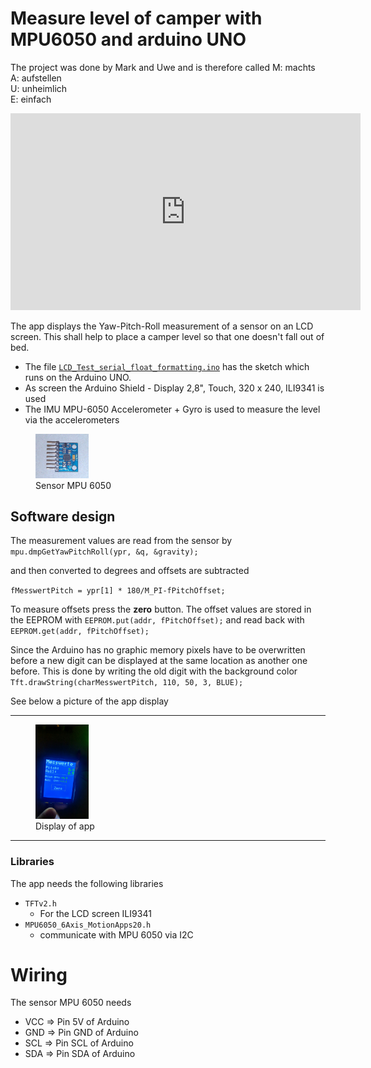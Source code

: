 # Measure level of camper with MPU6050 and arduino UNO

The project was done by Mark and Uwe and is therefore called
M: machts  
A: aufstellen  
U: unheimlich  
E: einfach 


<iframe width="560" height="315" src="https://www.youtube-nocookie.com/embed/lh58BLAdHLU" frameborder="0" allow="accelerometer; autoplay; encrypted-media; gyroscope; picture-in-picture" allowfullscreen></iframe>


The app displays the Yaw-Pitch-Roll measurement of a sensor on an LCD screen. This shall help to place a camper level so that one doesn't fall out of bed.

- The file [`LCD_Test_serial_float_formatting.ino`](https://github.com/uwesterr/LevelMeasurementArduino/tree/master/LCD_Test_serial_float_formatting) has the sketch which runs on the Arduino UNO.  
- As screen the Arduino Shield - Display 2,8", Touch, 320 x 240, ILI9341 is used
- The IMU MPU-6050 Accelerometer + Gyro is used to measure the level via the accelerometers  

 <figure>
  <img src="images/MPU6050.jpeg" width="20%" height="20%" class="center">
  <figcaption>Sensor MPU 6050</figcaption>
</figure> 
 


## Software design

The measurement values are read from the sensor by
`mpu.dmpGetYawPitchRoll(ypr, &q, &gravity);`

and then converted to degrees and offsets are subtracted

`fMesswertPitch = ypr[1] * 180/M_PI-fPitchOffset;`

To measure offsets press the **zero** button. The offset values are stored in the EEPROM with `EEPROM.put(addr, fPitchOffset);` and read back with `EEPROM.get(addr, fPitchOffset);`

Since the Arduino has no graphic memory pixels have to be overwritten before a new digit can be displayed at the same location as another one before. This is done by writing the old digit with the background color `Tft.drawString(charMesswertPitch, 110, 50, 3, BLUE);`

See below a picture of the app display

---
  
 <figure>
   <img src="images/LevelMeasure.png" width="20%" height="20%" class="center">
  <figcaption>Display of app</figcaption>
</figure> 



---

### Libraries

The app needs the following libraries

- `TFTv2.h`
    - For the LCD screen ILI9341
- `MPU6050_6Axis_MotionApps20.h`
    - communicate with MPU 6050 via I2C


# Wiring

The sensor MPU 6050 needs 
- VCC => Pin 5V of Arduino
- GND => Pin GND of Arduino
- SCL => Pin SCL of Arduino
- SDA => Pin SDA of Arduino
